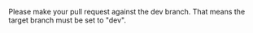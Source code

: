 Please make your pull request against the dev branch.
That means the target branch must be set to "dev".
